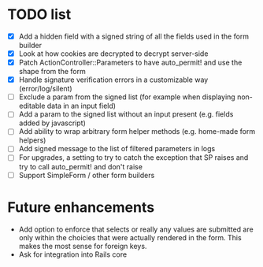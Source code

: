# TODO list

- [X] Add a hidden field with a signed string of all the fields used in the form builder
- [X] Look at how cookies are decrypted to decrypt server-side
- [X] Patch ActionController::Parameters to have auto_permit! and use the shape from the form
- [X] Handle signature verification errors in a customizable way (error/log/silent)
- [ ] Exclude a param from the signed list (for example when displaying non-editable data in an input field) 
- [ ] Add a param to the signed list without an input present (e.g. fields added by javascript)
- [ ] Add ability to wrap arbitrary form helper methods (e.g. home-made form helpers)
- [ ] Add signed message to the list of filtered parameters in logs
- [ ] For upgrades, a setting to try to catch the exception that SP raises and try to call auto_permit! and don't raise
- [ ] Support SimpleForm / other form builders

# Future enhancements
- Add option to enforce that selects or really any values are submitted are only within the choicies that were actually rendered in the form. This makes the most sense for foreign keys.
- Ask for integration into Rails core
